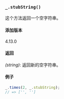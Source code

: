 ### `_.stubString()`[​](#_stubstring "_stubstring的直接链接")

这个方法返回一个空字符串。

#### 添加版本

4.13.0

#### 返回

_(string)_: 返回新的空字符串。

#### 例子

```js
_.times(2, _.stubString);
// => ['', '']

```